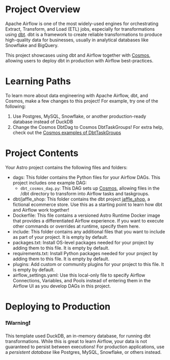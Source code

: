 # Project Overview

Apache Airflow is one of the most widely-used engines for orchestrating Extract, Transform, and Load (ETL) jobs, especially for transformations using [dbt](https://www.getdbt.com). dbt is a framework to create reliable transformations to produce high-quality data for businesses, usually in analytical databases like Snowflake and BigQuery.

This project showcases using dbt and Airflow together with [Cosmos](https://github.com/astronomer/astronomer-cosmos), allowing users to deploy dbt in production with Airflow best-practices.

# Learning Paths

To learn more about data engineering with Apache Airflow, dbt, and Cosmos, make a few changes to this project! For example, try one of the following:

1. Use Postgres, MySQL, Snowflake, or another production-ready database instead of DuckDB
2. Change the Cosmos DbtDag to Cosmos DbtTaskGroups! For extra help, check out the [Cosmos examples of DbtTaskGroups](https://github.com/astronomer/astronomer-cosmos/blob/main/dev/dags/basic_cosmos_task_group.py)

# Project Contents

Your Astro project contains the following files and folders:

- dags: This folder contains the Python files for your Airflow DAGs. This project includes one example DAG:
  - `dbt_cosmos_dag.py`: This DAG sets up [Cosmos](https://github.com/astronomer/astronomer-cosmos), allowing files in the /dbt directory to transform into Airflow tasks and taskgroups.
- dbt/jaffle_shop: This folder contains the dbt project [jaffle_shop](https://github.com/dbt-labs/jaffle_shop_duckdb), a fictional ecommerce store. Use this as a starting point to learn how dbt and Airflow work together!
- Dockerfile: This file contains a versioned Astro Runtime Docker image that provides a differentiated Airflow experience. If you want to execute other commands or overrides at runtime, specify them here.
- include: This folder contains any additional files that you want to include as part of your project. It is empty by default.
- packages.txt: Install OS-level packages needed for your project by adding them to this file. It is empty by default.
- requirements.txt: Install Python packages needed for your project by adding them to this file. It is empty by default.
- plugins: Add custom or community plugins for your project to this file. It is empty by default.
- airflow_settings.yaml: Use this local-only file to specify Airflow Connections, Variables, and Pools instead of entering them in the Airflow UI as you develop DAGs in this project.

# Deploying to Production

### ❗Warning❗
This template used DuckDB, an in-memory database, for running dbt transformations. While this is great to learn Airflow, your data is not guaranteed to persist between executions! For production applications, use a _persistent database_ like Postgres, MySQL, Snowflake, or others instead.  



